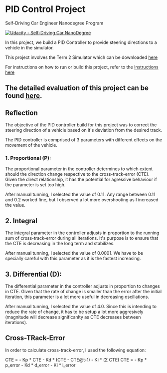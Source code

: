 # PID Control Project
Self-Driving Car Engineer Nanodegree Program

[![Udacity - Self-Driving Car NanoDegree](https://s3.amazonaws.com/udacity-sdc/github/shield-carnd.svg)](http://www.udacity.com/drive)

In this project, we build a PID Controller to provide steering directions to a vehicle in the simulator.


This project involves the Term 2 Simulator which can be downloaded [here](https://github.com/udacity/self-driving-car-sim/releases)


For instructions on how to run or build this project, refer to the [Instructions here](./Instructions.md)


The detailed evaluation of this project can be found [here](https://review.udacity.com/#!/rubrics/1972/view).
-----

## Reflection
The objective of the PID controller build for this project was to correct the steering direction of a vehicle based on it's deviation from the desired track.

The PID controller is comprised of 3 parameters with different effects on the movement of the vehicle.

### 1. Proportional (P):
The proportional parameter in the controller determines to which extent should the direction change respective to the cross-track-error (CTE). Given the direct relationship, it has the potential for agressive behaviour if the parameter is set too high.

After manual tunning, I selected the value of 0.11. Any range between 0.11 and 0.2 worked fine, but I observed a lot more overshooting as I increased the value.

## 2. Integral
The integral parameter in the controller adjusts in proportion to the running sum of cross-track-error during all iterations. It's purpose is to ensure that the CTE is decreasing in the long term and stabilizes.

After manual tunning, I selected the value of 0.0001. We have to be specially careful with this parameter as it is the fastest increasing. 


## 3. Differential (D):
The differential parameter in the controller adjusts in proportion to changes in CTE. Given that the rate of change is smaller than the error after the initial iteration, this parameter is a lot more useful in decreasing oscillations.

After manual tunning, I selected the value of 4.0. Since this is intending to reduce the rate of change, it has to be setup a lot more aggresively (magnitude will decrease significanlty as CTE decreases between iterations).

## Cross-TRack-Error
In order to calculate cross-track-error, I used the following equation:

CTE = - Kp * CTE - Kd * (CTE - CTE@t-1) - Ki * (Σ CTE)
CTE = - Kp * p_error - Kd * d_error - Ki * i_error


 
